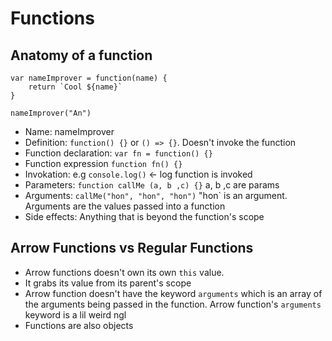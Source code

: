 # Functions

## Anatomy of a function

```
var nameImprover = function(name) {
    return `Cool ${name}`
}

nameImprover("An")

```

- Name: nameImprover
- Definition: `function() {}` or `() => {}`. Doesn't invoke the function
- Function declaration: `var fn = function() {} `
- Function expression `function fn() {}`
- Invokation: e.g `console.log()` <- log function is invoked
- Parameters: `function callMe (a, b ,c) {}` a, b ,c are params
- Arguments: `callMe("hon", "hon", "hon")` "hon` is an argument. Arguments are the values passed into a function
- Side effects: Anything that is beyond the function's scope

## Arrow Functions vs Regular Functions

- Arrow functions doesn't own its own `this` value.
- It grabs its value from its parent's scope
- Arrow function doesn't have the keyword `arguments` which is an array of the arguments being passed in the function. Arrow function's `arguments` keyword is a lil weird ngl
- Functions are also objects
